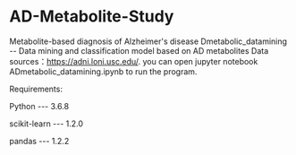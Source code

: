 # AD-Metabolite-Study
Metabolite-based diagnosis of Alzheimer's disease
Dmetabolic_datamining -- Data mining and classification model based on AD metabolites
Data sources：https://adni.loni.usc.edu/.
you can open jupyter notebook ADmetabolic_datamining.ipynb to run the program.



Requirements:

Python --- 3.6.8

scikit-learn --- 1.2.0

pandas --- 1.2.2
